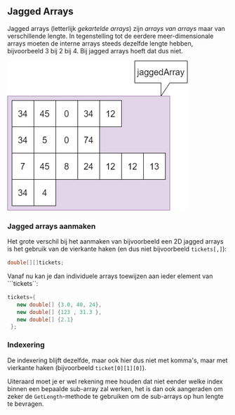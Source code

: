 ## Jagged Arrays

Jagged arrays (letterlijk *gekartelde arrays*) zijn *arrays van arrays* maar van verschillende lengte.
In tegenstelling tot de eerdere meer-dimensionale arrays moeten de interne arrays steeds dezelfde lengte hebben, bijvoorbeeld 3 bij 2 bij 4. Bij jagged arrays hoeft dat dus niet.

<!--- {width:40%} --->
![Voorbeeld van een jagged array](../assets/5_arrays/jaggedt.png)

### Jagged arrays aanmaken

Het grote verschil bij het aanmaken van bijvoorbeeld een 2D jagged arrays is het gebruik van de vierkante haken (en dus niet bijvoorbeeld ``tickets[,]``):

```java
double[][]tickets;
```

Vanaf nu kan je dan individuele arrays toewijzen aan ieder element van ```tickets``:

```java
tickets={
   new double[] {3.0, 40, 24},
   new double[] {123 , 31.3 },
   new double[] {2.1}
 };

```



### Indexering

De indexering blijft dezelfde, maar ook hier dus niet met komma's, maar met vierkante haken (bijvoorbeeld ``ticket[0][1][0]``).

Uiteraard moet je er wel rekening mee houden dat niet eender welke index binnen een bepaalde sub-array zal werken, het is dan ook aangeraden om zeker de ``GetLength``-methode te gebruiken om de sub-arrays op hun lengte te bevragen.